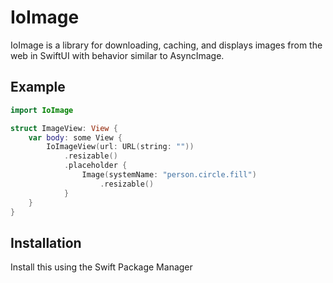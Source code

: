 # IoImage

IoImage is a library for downloading, caching, and displays images from the web in SwiftUI with behavior similar to AsyncImage.

## Example

```swift
import IoImage

struct ImageView: View {
    var body: some View {
        IoImageView(url: URL(string: ""))
            .resizable()
            .placeholder {
                Image(systemName: "person.circle.fill")
                    .resizable()
            }
    }
}
```

## Installation

Install this using the Swift Package Manager
